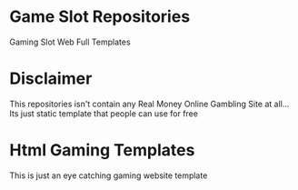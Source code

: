 # Game Slot Repositories
Gaming Slot Web Full Templates

# Disclaimer
This repositories isn't contain any Real Money Online Gambling Site at all... Its just static template that people can use for free

# Html Gaming Templates
This is just an eye catching gaming website template
